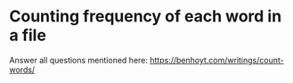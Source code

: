 # Counting frequency of each word in a file

Answer all questions mentioned here:
https://benhoyt.com/writings/count-words/

